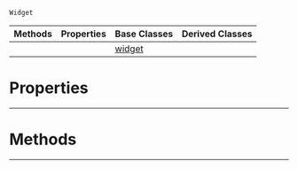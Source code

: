  `Widget`

|Methods|Properties|Base Classes|Derived Classes|
|---|---|---|---|
| | |[widget](https://github.com/PlasmaEngine/PlasmaDocs/tree/master/docs/C%2B%2B/code_reference/class_reference/widget.markdown)| |


 #  Properties


---  
 #  Methods


---  
 

 